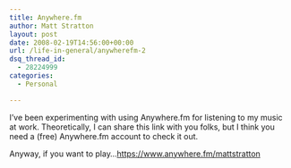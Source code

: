 ```yaml
---
title: Anywhere.fm
author: Matt Stratton
layout: post
date: 2008-02-19T14:56:00+00:00
url: /life-in-general/anywherefm-2
dsq_thread_id:
  - 28224999
categories:
  - Personal

---
```

I&#8217;ve been experimenting with using Anywhere.fm for listening to my music at work. Theoretically, I can share this link with you folks, but I think you need a (free) Anywhere.fm account to check it out.

Anyway, if you want to play&#8230;https://www.anywhere.fm/mattstratton